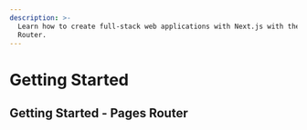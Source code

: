 ```yaml
---
description: >-
  Learn how to create full-stack web applications with Next.js with the Pages
  Router.
---
```


# Getting Started

## Getting Started - Pages Router
